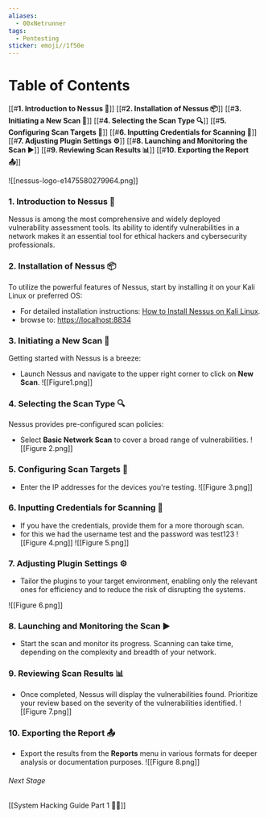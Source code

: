 ```yaml
---
aliases:
  - 00xNetrunner
tags:
  - Pentesting
sticker: emoji//1f50e
---
```

# Table of Contents

[[#**1. Introduction to Nessus 🎯**]]
[[#**2. Installation of Nessus 📦**]]
[[#**3. Initiating a New Scan 🚀**]]
[[#**4. Selecting the Scan Type 🔍**]]
[[#**5. Configuring Scan Targets 🎯**]]
[[#**6. Inputting Credentials for Scanning 🔑**]]
[[#**7. Adjusting Plugin Settings ⚙️**]]
[[#**8. Launching and Monitoring the Scan ▶️**]]
[[#**9. Reviewing Scan Results 📊**]]
[[#**10. Exporting the Report 📤**]]



![[nessus-logo-e1475580279964.png]]


### **1. Introduction to Nessus 🎯**

Nessus is among the most comprehensive and widely deployed vulnerability assessment tools. Its ability to identify vulnerabilities in a network makes it an essential tool for ethical hackers and cybersecurity professionals.

### **2. Installation of Nessus 📦**

To utilize the powerful features of Nessus, start by installing it on your Kali Linux or preferred OS:

- For detailed installation instructions: [How to Install Nessus on Kali Linux](https://www.makeuseof.com/how-to-install-nessus-kali-linux/).
- browse to: [https://localhost:8834](https://localhost:8834)

### **3. Initiating a New Scan 🚀**

Getting started with Nessus is a breeze:

- Launch Nessus and navigate to the upper right corner to click on **New Scan**.
 ![[Figure1.png]]

### **4. Selecting the Scan Type 🔍**

Nessus provides pre-configured scan policies:

- Select **Basic Network Scan** to cover a broad range of vulnerabilities.
![[Figure 2.png]]

### **5. Configuring Scan Targets 🎯**

- Enter the IP addresses for the devices you're testing.
![[Figure 3.png]]

### **6. Inputting Credentials for Scanning 🔑**

- If you have the credentials, provide them for a more thorough scan.
- for this we had the username test and the password was test123
![[Figure 4.png]]
![[Figure 5.png]]

### **7. Adjusting Plugin Settings ⚙️**

- Tailor the plugins to your target environment, enabling only the relevant ones for efficiency and to reduce the risk of disrupting the systems.

![[Figure 6.png]]

### **8. Launching and Monitoring the Scan ▶️**

- Start the scan and monitor its progress. Scanning can take time, depending on the complexity and breadth of your network.

### **9. Reviewing Scan Results 📊**

- Once completed, Nessus will display the vulnerabilities found. Prioritize your review based on the severity of the vulnerabilities identified.
![[Figure 7.png]]

### **10. Exporting the Report 📤**

- Export the results from the **Reports** menu in various formats for deeper analysis or documentation purposes.
![[Figure 8.png]]

###### Next Stage
[[System Hacking Guide Part 1 🏴‍☠️]]